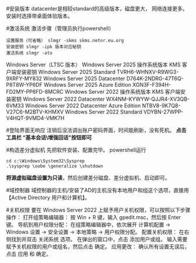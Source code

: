 #安装版本
datacenter是相较standard的高级版本，磁盘更大， 网络连接更多。
安装时选择带桌面体验版本。

#激活系统
激活步骤（管理员执行powershell）

    设置服务（可省略） slmgr -skms skms.netnr.eu.org
    安装密钥 slmgr -ipk 版本对应秘钥
    激活系统 slmgr -ato

Windows Server（LTSC 版本）
Windows Server 2025
操作系统版本 	KMS 客户端安装密钥
Windows Server 2025 Standard 	TVRH6-WHNXV-R9WG3-9XRFY-MY832
Windows Server 2025 Datacenter 	D764K-2NDRG-47T6Q-P8T8W-YP6DF
Windows Server 2025 Azure Edition 	XGN3F-F394H-FD2MY-PP6FD-8MCRC
Windows Server 2022
操作系统版本 	KMS 客户端安装密钥
Windows Server 2022 Datacenter 	WX4NM-KYWYW-QJJR4-XV3QB-6VM33
Windows Server 2022 Datacenter Azure Edition 	NTBV8-9K7Q8-V27C6-M2BTV-KHMXV
Windows Server 2022 Standard 	VDYBN-27WPP-V4HQT-9VMD4-VMK7H

#登陆界面无响应
注销后没法调出账户密码界面，时间能刷新，没有死机。
**点击工具栏   “基本会话\增强回话"按钮即可**

#构造差分虚拟机
先把软件安装、配置完毕。
powershell运行 
```
cd c:\Windows\System32\Sysprep
.\sysprep \oobe \generalize \shutdown
```
**将源虚拟磁盘设置为只读**，然后创建差分磁盘、差分虚拟机、启动即可。

#域控制器
域控制器的主机/安装了AD的主机没有本地用户和组这个选项，直接用【Active Directory 用户和计算机】。

#关机权限
要在 Windows Server 2022 上赋予用户关机权限，可以按照以下步骤操作：
    打开组策略编辑器：
        按 Win + R 键，输入 gpedit.msc，然后按 Enter 键。
    导航到用户权限分配：
        在组策略编辑器中，依次展开 计算机配置 -> Windows 设置 -> 安全设置 -> 本地策略 -> 用户权限分配。
    配置关机权限：
        在右侧找到并双击 关闭系统 选项。
        在弹出的窗口中，点击 添加用户或组。
        输入需要赋予关机权限的用户或组名，然后点击 确定。
    应用更改：
        确认所有设置无误后，点击 应用 和 确定。
